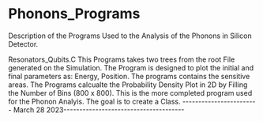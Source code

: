 # Phonons_Programs
Description of the Programs Used to the Analysis of the Phonons in Silicon Detector.

Resonators_Qubits.C
This Programs takes two trees from the root File generated on the Simulation.
The Program is designed to plot the initial and final parameters as: Energy, Position.
The programs contains the sensitive areas.
The Programs calcualte the Probability Density Plot in 2D by Filling the Number of Bins (800 x 800).
This is the more completed program used for the Phonon Analyis. The goal is to create a Class.
------------------------ March 28 2023--------------------------------------
